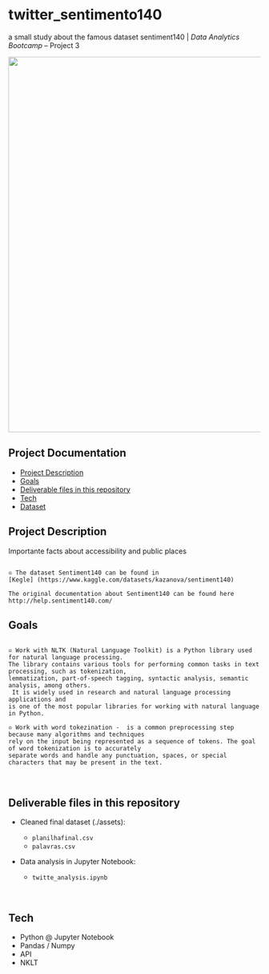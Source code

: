 # twitter_sentimento140
a small study about the famous dataset sentiment140 | *Data Analytics Bootcamp* – Project 3

<img src="https://t2.tudocdn.net/376633?w=1200&h=1200" width="750">


<br>

## Project Documentation
- [Project Description](#project-description)
- [Goals](#goals)
- [Deliverable files in this repository](#deliverables)
- [Tech](#tech)
- [Dataset](#dataset)

<a name="project-description"></a>

## Project Description

Importante facts about accessibility and public places

```

▫️ The dataset Sentiment140 can be found in 
[Kegle] (https://www.kaggle.com/datasets/kazanova/sentiment140)

The original documentation about Sentiment140 can be found here 
http://help.sentiment140.com/

```

<a name="goals"></a>

## Goals

```

▫️ Work with NLTK (Natural Language Toolkit) is a Python library used for natural language processing. 
The library contains various tools for performing common tasks in text processing, such as tokenization, 
lemmatization, part-of-speech tagging, syntactic analysis, semantic analysis, among others.
 It is widely used in research and natural language processing applications and 
is one of the most popular libraries for working with natural language in Python.

▫️ Work with word tokezination -  is a common preprocessing step because many algorithms and techniques 
rely on the input being represented as a sequence of tokens. The goal of word tokenization is to accurately
separate words and handle any punctuation, spaces, or special characters that may be present in the text.

```

<br>

<a name="deliverables"></a>

## Deliverable files in this repository

* Cleaned final dataset (./assets):
   - `planilhafinal.csv`
   - `palavras.csv`


* Data analysis in Jupyter Notebook:
   - `twitte_analysis.ipynb`
 

<br>

<a name="tech"></a>

## Tech

   - Python @ Jupyter Notebook
   - Pandas / Numpy
   - API
   - NKLT 

<br>

<a name="dataset"></a>





